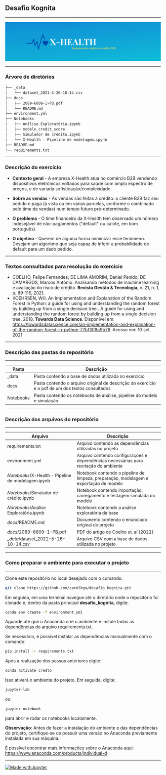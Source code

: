 ## Desafio Kognita
**********


![Imagem](./img.png)
************
### Árvore de diretórios

```markdown
├── _data
│   └── dataset_2021-5-26-10-14.csv
├── docs
│   ├── 2089-6809-1-PB.pdf
│   └── README.md
├── environment.yml
├── Notebooks
│   ├── Análise Exploratória.ipynb
│   ├── modelo_credit_score
│   ├── Simulador de crédito.ipynb
│   └── X-Health - Pipeline de modelagem.ipynb
├── README.md
└── requirements.txt
```
***********
### Descrição do exercício

- **Contexto geral** - A empresa X-Health atua no comércio B2B vendendo dispositivos eletrônicos voltados para saúde com amplo espectro de preços, e de variada sofisticação/complexidade. 
  
- **Sobre as vendas** - As vendas são feitas à crédito: o cliente B2B faz seu pedido e paga (à vista ou em várias parcelas, conforme o combinado pelo time de vendas) num tempo futuro pré-determinado.
  
- **O problema** - O time financeiro da X-Health tem observado um número indesejável de não-pagamentos ("default" ou calote, em bom português).

- **O objetivo** - Querem de alguma forma minimizar esse fenômeno. Desejam um algoritmo que seja capaz de inferir a probabilidade de default para um dado pedido.
*********
### Textos consultados para resolução do exercício

- COELHO, Felipe Fernandes; DE LIMA AMORIM, Daniel Penido; DE CAMARGOS, Marcos Antônio. Analisando métodos de machine learning e avaliação do risco de crédito. **Revista Gestão & Tecnologia**, v. 21, n. 1, p. 89-116, 2021.
- KOEHRSEN, Will. An Implementation and Explanation of the Random Forest in Python: a guide for using and understanding the random forest by building up from a single decision tree.. A guide for using and understanding the random forest by building up from a single decision tree. 2018. **Towards Data Science**. Disponível em: https://towardsdatascience.com/an-implementation-and-explanation-of-the-random-forest-in-python-77bf308a9b76. Acesso em: 10 set. 2021

*************
### Descrição das pastas do repositório
**************

**Pasta**| **Descrição**|
---------|--------------|
_data| Pasta contendo a base de dados utilizada no exercício|
docs| Pasta contendo o arquivo original de descrição do exercício e o pdf de um dos textos consultados|
Notebooks| Pasta contendo os notebooks de análise, pipeline do modelo e simulação|

******

### Descrição dos arquivos do repositório
****
**Arquivo**| **Descrição**|
------------|--------------|
requirements.txt| Arquivo contendo as dependências utilizadas no projeto|
environment.yml| Arquivo contendo configurações e depemdências necessárias para recriação do ambiente|
*Notebooks*/X-Health - Pipeline de modelagem.ipynb| Notebook contendo o pipeline de limpeza, preparação, modelagem e exportação de modelo|
*Notebooks*/Simulador de crédito.ipynb| Notebook contendo importação, carregamento e testagem simulada do modelo|
*Notebooks*/Análise Exploratória.ipynb| Notebook contendo a análise exploratória da base|
*docs*/README.md| Documento contendo o enunciado original do projeto|
*docs*/2089-6809-1-PB.pdf| PDF do artigo de Coelho et. al (2021).
*_data*/dataset_2021-5-26-10-14.csv| Arquivo CSV com a base de dados utilizada no projeto|
**********

### Como preparar o ambiente para executar o projeto
********

Clone este repositório no local desejado com o comando:

```bash
git clone https://github.com/carolkgn/desafio_kognita.git
```

Em seguida, em uma terminal navegue até o diretório onde o repositório foi clonado e, dentro da pasta principal **desafio_kognita**, digite:

```bash
conda env create -f environment.yml
```
Aguarde até que o Anaconda crie o ambiente e instale todas as dependências do arquivo requirements.txt.

Se necessário, é possível instalar as dependências manualmente com o comando:

```bash
pip install -r requirements.txt
```
Após a realização dos passos anteriores digite:

```bash
conda activate credto
```
Isso ativará o ambiente do projeto. Em seguida, digite:

```bash
jupyter-lab
```

ou

```bash
jupyter-notebook
```
para abrir e rodar os notebooks localamente.

**Observação**:
Antes de fazer a instalação do ambiente e das dependências do projeto, certifique-se de possuir uma versão no Anaconda previamente instalada em sua máquina.

É possível encontrar mais informações sobre o Anaconda aqui: https://www.anaconda.com/products/individual-d

*************

[![Made withJupyter](https://img.shields.io/badge/Made%20with-Jupyter-orange?style=for-the-badge&logo=Jupyter)](https://jupyter.org/try)